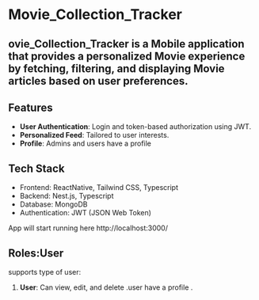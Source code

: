 # Movie_Collection_Tracker


ovie_Collection_Tracker is a Mobile application that provides a personalized Movie experience by fetching, filtering, and displaying Movie articles based on user preferences. 
---

## Features
- **User Authentication**: Login and token-based authorization using JWT.
- **Personalized Feed**: Tailored to user interests.
- **Profile**: Admins and users have a profile 




## Tech Stack

- Frontend: ReactNative, Tailwind CSS, Typescript
- Backend: Nest.js, Typescript 
- Database: MongoDB
- Authentication: JWT (JSON Web Token)


App will start running here   http://localhost:3000/


## Roles:User

supports  type of user:
1. **User**: Can view, edit, and delete .user have a profile .
